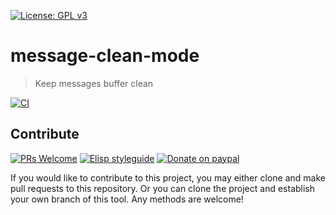 [![License: GPL v3](https://img.shields.io/badge/License-GPL%20v3-blue.svg)](https://www.gnu.org/licenses/gpl-3.0)

# message-clean-mode
> Keep messages buffer clean

[![CI](https://github.com/jcs-elpa/message-clean-mode/actions/workflows/test.yml/badge.svg)](https://github.com/jcs-elpa/message-clean-mode/actions/workflows/test.yml)

## Contribute

[![PRs Welcome](https://img.shields.io/badge/PRs-welcome-brightgreen.svg)](http://makeapullrequest.com)
[![Elisp styleguide](https://img.shields.io/badge/elisp-style%20guide-purple)](https://github.com/bbatsov/emacs-lisp-style-guide)
[![Donate on paypal](https://img.shields.io/badge/paypal-donate-1?logo=paypal&color=blue)](https://www.paypal.me/jcs090218)

If you would like to contribute to this project, you may either
clone and make pull requests to this repository. Or you can
clone the project and establish your own branch of this tool.
Any methods are welcome!
